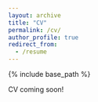 ```yaml
---
layout: archive
title: "CV"
permalink: /cv/
author_profile: true
redirect_from:
  - /resume
---
```


{% include base_path %}

CV coming soon!
